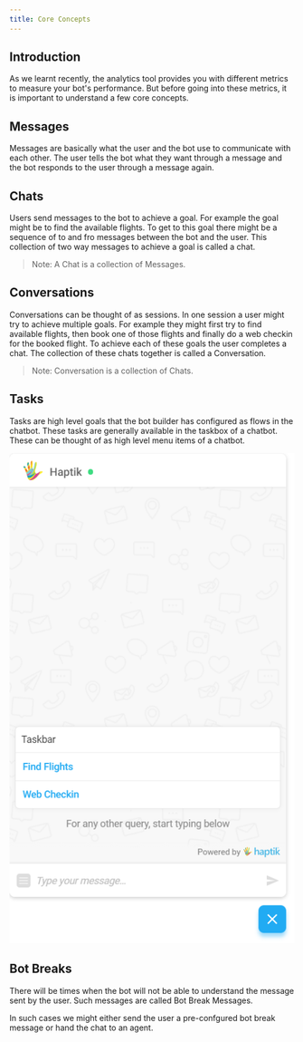 ```yaml
---
title: Core Concepts
---
```


## Introduction
As we learnt recently, the analytics tool provides you with different metrics to measure your bot's performance. But before going into these metrics, it is important to understand a few core concepts.

## Messages
Messages are basically what the user and the bot use to communicate with each other. The user tells the bot what they want through a message and the bot responds to the user through a message again.

## Chats
Users send messages to the bot to achieve a goal. For example the goal might be to find the available flights. To get to this goal there might be a sequence of to and fro messages between the bot and the user. This collection of two way messages to achieve a goal is called a chat.

> Note: A Chat is a collection of Messages.

## Conversations
Conversations can be thought of as sessions. In one session a user might try to achieve multiple goals. For example they might first try to find available flights, then book one of those flights and finally do a web checkin for the booked flight. To achieve each of these goals the user completes a chat. The collection of these chats together is called a Conversation.

> Note: Conversation is a collection of Chats.

## Tasks
Tasks are high level goals that the bot builder has configured as flows in the chatbot. These tasks are generally available in the taskbox of a chatbot. These can be thought of as high level menu items of a chatbot.

![Taskbar](assets/core-concepts-taskbar.png)

## Bot Breaks
There will be times when the bot will not be able to understand the message sent by the user. Such messages are called Bot Break Messages.

In such cases we might either send the user a pre-confgured bot break message or hand the chat to an agent.